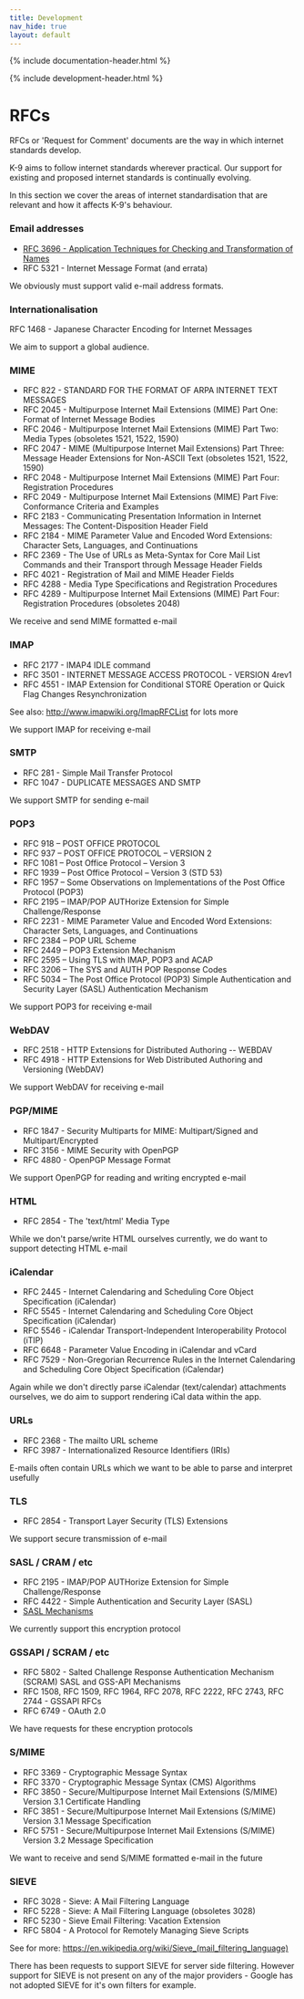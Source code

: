 ```yaml
---
title: Development 
nav_hide: true
layout: default
---
```


{% include documentation-header.html %}

{% include development-header.html %}

# RFCs

RFCs or 'Request for Comment' documents are the way in which internet standards develop. 

K-9 aims to follow internet standards wherever practical. Our support for existing and proposed internet standards is continually evolving.

In this section we cover the areas of internet standardisation that are relevant and how it affects K-9's behaviour.

### Email addresses

* [RFC 3696 - Application Techniques for Checking and Transformation of Names](rfcs/rfc3696.html)
* RFC 5321 - Internet Message Format (and errata)

We obviously must support valid e-mail address formats.

### Internationalisation

RFC 1468 - Japanese Character Encoding for Internet Messages

We aim to support a global audience.

### MIME

* RFC 822 - STANDARD FOR THE FORMAT OF ARPA INTERNET TEXT MESSAGES
* RFC 2045 - Multipurpose Internet Mail Extensions (MIME) Part One: Format of Internet Message Bodies
* RFC 2046 - Multipurpose Internet Mail Extensions (MIME) Part Two: Media Types (obsoletes 1521, 1522, 1590)
* RFC 2047 - MIME (Multipurpose Internet Mail Extensions) Part Three: Message Header Extensions for Non-ASCII Text (obsoletes 1521, 1522, 1590)
* RFC 2048 - Multipurpose Internet Mail Extensions (MIME) Part Four: Registration Procedures
* RFC 2049 - Multipurpose Internet Mail Extensions (MIME) Part Five: Conformance Criteria and Examples
* RFC 2183 - Communicating Presentation Information in Internet Messages: The Content-Disposition Header Field
* RFC 2184 - MIME Parameter Value and Encoded Word Extensions: Character Sets, Languages, and Continuations
* RFC 2369 - The Use of URLs as Meta-Syntax for Core Mail List Commands and their Transport through Message Header Fields
* RFC 4021 - Registration of Mail and MIME Header Fields
* RFC 4288 - Media Type Specifications and Registration Procedures
* RFC 4289 - Multipurpose Internet Mail Extensions (MIME) Part Four: Registration Procedures (obsoletes 2048)

We receive and send MIME formatted e-mail

### IMAP

* RFC 2177 - IMAP4 IDLE command
* RFC 3501 - INTERNET MESSAGE ACCESS PROTOCOL - VERSION 4rev1
* RFC 4551 - IMAP Extension for Conditional STORE Operation or Quick Flag Changes Resynchronization

See also: http://www.imapwiki.org/ImapRFCList for lots more

We support IMAP for receiving e-mail

### SMTP

* RFC 281 - Simple Mail Transfer Protocol
* RFC 1047 - DUPLICATE MESSAGES AND SMTP

We support SMTP for sending e-mail

### POP3

* RFC 918 – POST OFFICE PROTOCOL
* RFC 937 – POST OFFICE PROTOCOL – VERSION 2
* RFC 1081 – Post Office Protocol – Version 3
* RFC 1939 – Post Office Protocol – Version 3 (STD 53)
* RFC 1957 – Some Observations on Implementations of the Post Office Protocol (POP3)
* RFC 2195 – IMAP/POP AUTHorize Extension for Simple Challenge/Response
* RFC 2231 - MIME Parameter Value and Encoded Word Extensions: Character Sets, Languages, and Continuations
* RFC 2384 – POP URL Scheme
* RFC 2449 – POP3 Extension Mechanism
* RFC 2595 – Using TLS with IMAP, POP3 and ACAP
* RFC 3206 – The SYS and AUTH POP Response Codes
* RFC 5034 – The Post Office Protocol (POP3) Simple Authentication and Security Layer (SASL) Authentication Mechanism

We support POP3 for receiving e-mail

### WebDAV

* RFC 2518 - HTTP Extensions for Distributed Authoring -- WEBDAV
* RFC 4918 - HTTP Extensions for Web Distributed Authoring and Versioning (WebDAV)

We support WebDAV for receiving e-mail

### PGP/MIME

* RFC 1847 - Security Multiparts for MIME: Multipart/Signed and Multipart/Encrypted
* RFC 3156 - MIME Security with OpenPGP
* RFC 4880 - OpenPGP Message Format

We support OpenPGP for reading and writing encrypted e-mail

### HTML

* RFC 2854 - The 'text/html' Media Type

While we don't parse/write HTML ourselves currently, we do want to support detecting HTML e-mail

### iCalendar

* RFC 2445 - Internet Calendaring and Scheduling Core Object Specification (iCalendar)
* RFC 5545 - Internet Calendaring and Scheduling Core Object Specification (iCalendar)
* RFC 5546 - iCalendar Transport-Independent Interoperability Protocol (iTIP)
* RFC 6648 - Parameter Value Encoding in iCalendar and vCard
* RFC 7529 - Non-Gregorian Recurrence Rules in the Internet Calendaring and Scheduling Core Object Specification (iCalendar)

Again while we don't directly parse iCalendar (text/calendar) attachments ourselves, 
we do aim to support rendering iCal data within the app.

### URLs

* RFC 2368 - The mailto URL scheme
* RFC 3987 - Internationalized Resource Identifiers (IRIs)

E-mails often contain URLs which we want to be able to parse and interpret usefully

### TLS

* RFC 2854 - Transport Layer Security (TLS) Extensions

We support secure transmission of e-mail

### SASL / CRAM / etc

* RFC 2195 - IMAP/POP AUTHorize Extension for Simple Challenge/Response
* RFC 4422 - Simple Authentication and Security Layer (SASL)
* [SASL Mechanisms](http://www.iana.org/assignments/sasl-mechanisms/sasl-mechanisms.xhtml)

We currently support this encryption protocol

### GSSAPI / SCRAM / etc

* RFC 5802 - Salted Challenge Response Authentication Mechanism (SCRAM) SASL and GSS-API Mechanisms
* RFC 1508, RFC 1509, RFC 1964, RFC 2078, RFC 2222, RFC 2743, RFC 2744 - GSSAPI RFCs
* RFC 6749 - OAuth 2.0

We have requests for these encryption protocols

### S/MIME

* RFC 3369 - Cryptographic Message Syntax
* RFC 3370 - Cryptographic Message Syntax (CMS) Algorithms
* RFC 3850 - Secure/Multipurpose Internet Mail Extensions (S/MIME) Version 3.1 Certificate Handling
* RFC 3851 - Secure/Multipurpose Internet Mail Extensions (S/MIME) Version 3.1 Message Specification
* RFC 5751 - Secure/Multipurpose Internet Mail Extensions (S/MIME) Version 3.2 Message Specification

We want to receive and send S/MIME formatted e-mail in the future

### SIEVE

* RFC 3028 - Sieve: A Mail Filtering Language
* RFC 5228 - Sieve: A Mail Filtering Language (obsoletes 3028)
* RFC 5230 - Sieve Email Filtering: Vacation Extension
* RFC 5804 - A Protocol for Remotely Managing Sieve Scripts

See for more: https://en.wikipedia.org/wiki/Sieve_(mail_filtering_language)

There has been requests to support SIEVE for server side filtering. 
However support for SIEVE is not present on any of the major providers - 
Google has not adopted SIEVE for it's own filters for example.
